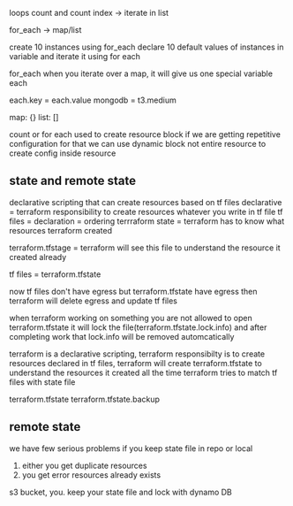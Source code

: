 loops
count and count index -> iterate in list

for_each -> map/list

create 10 instances using for_each 
declare 10 default values of instances in variable and iterate it using for each


for_each when you iterate over a map, it will give us one special variable each

each.key = each.value
mongodb = t3.medium

map: {}
list: []

count or for each used to create resource block
if we are getting repetitive configuration for that we can use dynamic block not entire resource to create config inside resource


state and remote state
----------------------
declarative scripting that can create resources based on tf files
declarative = terraform responsibility to create resources whatever you write in tf file
tf files = declaration = ordering terrraform
state = terraform has to know what resources terraform created

terraform.tfstage = terraform will see this file to understand the resource it created already

tf files = terraform.tfstate

now tf files don't have egress but terraform.tfstate have egress
then terraform will delete egress and update tf files

when terraform working on something you are not allowed to open terraform.tfstate it will lock the file(terraform.tfstate.lock.info) and after completing work that lock.info will be removed automcatically

terraform is a declarative scripting, terraform responsibilty is to create resources declared in tf files, terraform will create terraform.tfstate to understand the resources it created all the time terraform tries to match tf files with state file

terraform.tfstate
terraform.tfstate.backup

remote state
------------
we have few serious problems if you keep state file in repo or local

1. either you get duplicate resources
2. you get error resources already exists

s3 bucket, you. keep your state file and lock with dynamo DB
